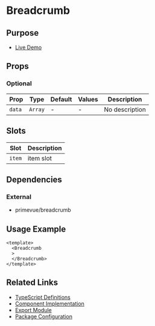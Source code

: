 # Breadcrumb

## Purpose

- [Live Demo](https://primevue.org/breadcrumb/)

## Props

### Optional
| Prop | Type | Default | Values | Description |
|------|------|---------|--------|-------------|
| `data` | `Array` | - | - | No description |

## Slots

| Slot | Description |
|------|-------------|
| `item` | item slot |

## Dependencies

### External
- primevue/breadcrumb

## Usage Example

```vue
<template>
  <Breadcrumb
  >
  </Breadcrumb>
</template>
```

## Related Links

- [TypeScript Definitions](./Breadcrumb.d.ts)
- [Component Implementation](./Breadcrumb.vue)
- [Export Module](./breadcrumb.js)
- [Package Configuration](./package.json)
